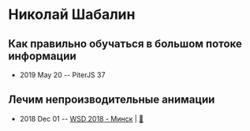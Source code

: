 # Николай Шабалин

## Как правильно обучаться в большом потоке информации
- 2019 May 20 -- PiterJS 37    
## Лечим непроизводительные анимации
- 2018 Dec 01 -- [WSD 2018 - Минск](https://www.youtube.com/watch?v=hsKh-AuFBDI)  | [:notebook:](https://wsd.events/2018/12/01/pres/animation-perf/)  
